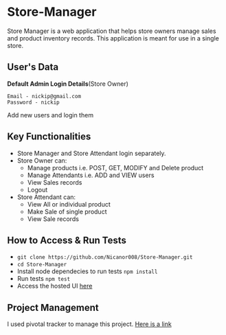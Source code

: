 # Store-Manager
Store Manager is a web application that helps store owners manage sales and product inventory records. This application is meant for use in a single store.

## User's Data
**Default Admin Login Details**(Store Owner)
```
Email - nickip@gmail.com
Password - nickip
```
Add new users and login them

## Key Functionalities
* Store Manager and Store Attendant login separately.
* Store Owner can:
  - Manage products i.e. POST, GET, MODIFY and Delete product
  - Manage Attendants i.e. ADD and VIEW users
  - View Sales records
  - Logout
* Store Attendant can:
  - View All or individual product
  - Make Sale of single product
  - View Sale records

## How to Access & Run Tests
* `git clone https://github.com/Nicanor008/Store-Manager.git`
* `cd Store-Manager`
* Install node dependecies to run tests `npm install`
* Run tests `npm test`
* Access the hosted UI [here](https://nicanor008.github.io/Store-Manager/UI/index.html)

## Project Management
I used pivotal tracker to manage this project. [Here is a link](https://www.pivotaltracker.com/n/projects/2202865)
